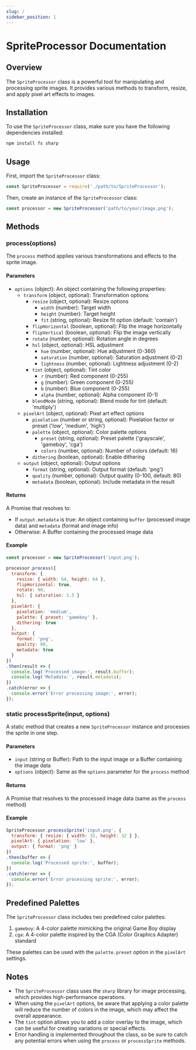 ```yaml
---
slug: /
sidebar_position: 1
---
```

# SpriteProcessor Documentation

## Overview

The `SpriteProcessor` class is a powerful tool for manipulating and processing sprite images. It provides various methods to transform, resize, and apply pixel art effects to images.

## Installation

To use the `SpriteProcessor` class, make sure you have the following dependencies installed:

```bash
npm install fs sharp
```

## Usage

First, import the `SpriteProcessor` class:

```javascript
const SpriteProcessor = require('./path/to/SpriteProcessor');
```

Then, create an instance of the `SpriteProcessor` class:

```javascript
const processor = new SpriteProcessor('path/to/your/image.png');
```

## Methods

### process(options)

The `process` method applies various transformations and effects to the sprite image.

#### Parameters

- `options` (object): An object containing the following properties:
  - `transform` (object, optional): Transformation options
    - `resize` (object, optional): Resize options
      - `width` (number): Target width
      - `height` (number): Target height
      - `fit` (string, optional): Resize fit option (default: 'contain')
    - `flipHorizontal` (boolean, optional): Flip the image horizontally
    - `flipVertical` (boolean, optional): Flip the image vertically
    - `rotate` (number, optional): Rotation angle in degrees
    - `hsl` (object, optional): HSL adjustment
      - `hue` (number, optional): Hue adjustment (0-360)
      - `saturation` (number, optional): Saturation adjustment (0-2)
      - `lightness` (number, optional): Lightness adjustment (0-2)
    - `tint` (object, optional): Tint color
      - `r` (number): Red component (0-255)
      - `g` (number): Green component (0-255)
      - `b` (number): Blue component (0-255)
      - `alpha` (number, optional): Alpha component (0-1)
    - `blendMode` (string, optional): Blend mode for tint (default: 'multiply')
  - `pixelArt` (object, optional): Pixel art effect options
    - `pixelation` (number or string, optional): Pixelation factor or preset ('low', 'medium', 'high')
    - `palette` (object, optional): Color palette options
      - `preset` (string, optional): Preset palette ('grayscale', 'gameboy', 'cga')
      - `colors` (number, optional): Number of colors (default: 16)
    - `dithering` (boolean, optional): Enable dithering
  - `output` (object, optional): Output options
    - `format` (string, optional): Output format (default: 'png')
    - `quality` (number, optional): Output quality (0-100, default: 80)
    - `metadata` (boolean, optional): Include metadata in the result

#### Returns

A Promise that resolves to:
- If `output.metadata` is true: An object containing `buffer` (processed image data) and `metadata` (format and image info)
- Otherwise: A Buffer containing the processed image data

#### Example

```javascript
const processor = new SpriteProcessor('input.png');

processor.process({
  transform: {
    resize: { width: 64, height: 64 },
    flipHorizontal: true,
    rotate: 90,
    hsl: { saturation: 1.5 }
  },
  pixelArt: {
    pixelation: 'medium',
    palette: { preset: 'gameboy' },
    dithering: true
  },
  output: {
    format: 'png',
    quality: 90,
    metadata: true
  }
})
.then(result => {
  console.log('Processed image:', result.buffer);
  console.log('Metadata:', result.metadata);
})
.catch(error => {
  console.error('Error processing image:', error);
});
```

### static processSprite(input, options)

A static method that creates a new `SpriteProcessor` instance and processes the sprite in one step.

#### Parameters

- `input` (string or Buffer): Path to the input image or a Buffer containing the image data
- `options` (object): Same as the `options` parameter for the `process` method

#### Returns

A Promise that resolves to the processed image data (same as the `process` method)

#### Example

```javascript
SpriteProcessor.processSprite('input.png', {
  transform: { resize: { width: 32, height: 32 } },
  pixelArt: { pixelation: 'low' },
  output: { format: 'png' }
})
.then(buffer => {
  console.log('Processed sprite:', buffer);
})
.catch(error => {
  console.error('Error processing sprite:', error);
});
```

## Predefined Palettes

The `SpriteProcessor` class includes two predefined color palettes:

1. `gameboy`: A 4-color palette mimicking the original Game Boy display
2. `cga`: A 4-color palette inspired by the CGA (Color Graphics Adapter) standard

These palettes can be used with the `palette.preset` option in the `pixelArt` settings.

## Notes

- The `SpriteProcessor` class uses the `sharp` library for image processing, which provides high-performance operations.
- When using the `pixelArt` options, be aware that applying a color palette will reduce the number of colors in the image, which may affect the overall appearance.
- The `tint` option allows you to add a color overlay to the image, which can be useful for creating variations or special effects.
- Error handling is implemented throughout the class, so be sure to catch any potential errors when using the `process` or `processSprite` methods.
